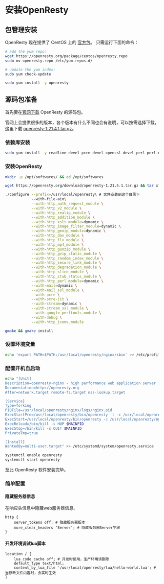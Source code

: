 # 安装OpenResty

## 包管理安装

OpenResty 现在提供了 CentOS 上的 [官方包](https://openresty.org/cn/linux-packages.html)。 只需运行下面的命令：

```bash
# add the yum repo:
wget https://openresty.org/package/centos/openresty.repo
sudo mv openresty.repo /etc/yum.repos.d/

# update the yum index:
sudo yum check-update

sudo yum install -y openresty
```

## 源码包准备

首先要在[官网下载](https://openresty.org/cn/download.html) OpenResty 的源码包。

官网上会提供很多的版本，各个版本有什么不同也会有说明，可以按需选择下载，这里下载 [openresty-1.21.4.1.tar.gz](https://openresty.org/download/openresty-1.21.4.1.tar.gz)。

### 依赖库安装

```bash
sudo yum install -y readline-devel pcre-devel openssl-devel perl perl-devel perl-ExtUtils-Embed  libxml2 libxslt-devel gd-devel GeoIP GeoIP-devel google-perftools google-perftools-devel
```

### 安装OpenResty

```bash
mkdir -p /opt/softwares/ && cd /opt/softwares

wget https://openresty.org/download/openresty-1.21.4.1.tar.gz && tar xf openresty-1.21.4.1.tar.gz && cd openresty-1.21.4.1

./configure --prefix=/usr/local/openresty\ # 文件安装到这个目录下
            --with-file-aio\
            --with-http_auth_request_module \
            --with-http_v2_module \
            --with-http_realip_module \
            --with-http_addition_module \
            --with-http_xslt_module=dynamic \
            --with-http_image_filter_module=dynamic \
            --with-http_geoip_module=dynamic \
            --with-http_dav_module \
            --with-http_flv_module \
            --with-http_mp4_module \
            --with-http_gunzip_module \
            --with-http_gzip_static_module \
            --with-http_random_index_module \
            --with-http_secure_link_module \
            --with-http_degradation_module \
            --with-http_slice_module \
            --with-http_stub_status_module \
            --with-http_perl_module=dynamic \
            --with-mail=dynamic \
            --with-mail_ssl_module \
            --with-pcre \
            --with-pcre-jit \
            --with-stream=dynamic \
            --with-stream_ssl_module \
            --with-google_perftools_module \
            --with-debug \
            --with-http_iconv_module

gmake && gmake install
```

### 设置环境变量

```bash
echo 'export PATH=$PATH:/usr/local/openresty/nginx/sbin' >> /etc/profile && source /etc/profile
```

### 配置开机自启动

```bash
echo "[Unit]
Description=openresty-nginx - high performance web application server
Documentation=http://openresty.org
After=network.target remote-fs.target nss-lookup.target

[Service]
Type=forking
PIDFile=/usr/local/openresty/nginx/logs/nginx.pid
ExecStartPre=/usr/local/openresty/bin/openresty -t -c /usr/local/openresty/nginx/conf/nginx.conf
ExecStart=/usr/local/openresty/bin/openresty -c /usr/local/openresty/nginx/conf/nginx.conf
ExecReload=/bin/kill -s HUP $MAINPID
ExecStop=/bin/kill -s QUIT $MAINPID
PrivateTmp=true

[Install]
WantedBy=multi-user.target" >> /etc/systemd/system/openresty.service

systemctl enable openresty
systemctl start openresty
```

至此 OpenResty 软件安装完毕。

### 简单配置

#### 隐藏服务器信息

在响应头信息中隐藏web服务器信息。

```nginx
http {
    server_tokens off; # 隐藏服务器版本
    more_clear_headers 'Server'; # 隐藏服务器Server字段
}
```


#### 开发环境调试lua脚本

```nginx
location / {
    lua_code_cache off; # 开发时使用，生产环境请删除
    default_type text/html;
    content_by_lua_file '/usr/local/openresty/lua/hello-world.lua'; # 当修改文件内容时，会实时生效
}
```